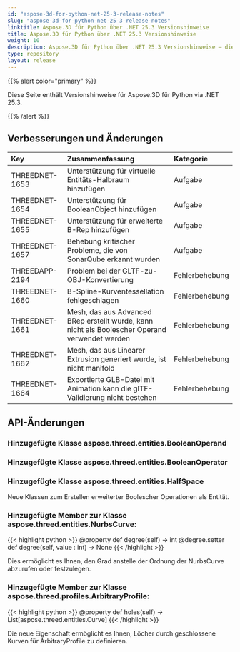 ```yaml
---
id: "aspose-3d-for-python-net-25-3-release-notes"
slug: "aspose-3d-for-python-net-25-3-release-notes"
linktitle: Aspose.3D für Python über .NET 25.3 Versionshinweise
title: Aspose.3D für Python über .NET 25.3 Versionshinweise
weight: 10
description: Aspose.3D für Python über .NET 25.3 Versionshinweise – die neuesten Updates und Fehlerbehebungen.
type: repository
layout: release
---
```


{{% alert color="primary" %}}

Diese Seite enthält Versionshinweise für Aspose.3D für Python via .NET 25.3.

{{% /alert %}}
## **Verbesserungen und Änderungen**
|**Key**|**Zusammenfassung**|**Kategorie**|
| :- | :- | :- |
| THREEDNET-1653 | Unterstützung für virtuelle Entitäts-Halbraum hinzufügen | Aufgabe |
| THREEDNET-1654 | Unterstützung für BooleanObject hinzufügen | Aufgabe |
| THREEDNET-1655 | Unterstützung für erweiterte B-Rep hinzufügen | Aufgabe |
| THREEDNET-1657 | Behebung kritischer Probleme, die von SonarQube erkannt wurden | Aufgabe |
| THREEDAPP-2194 | Problem bei der GLTF-zu-OBJ-Konvertierung | Fehlerbehebung |
| THREEDNET-1660 | B-Spline-Kurventessellation fehlgeschlagen | Fehlerbehebung |
| THREEDNET-1661 | Mesh, das aus Advanced BRep erstellt wurde, kann nicht als Boolescher Operand verwendet werden | Fehlerbehebung |
| THREEDNET-1662 | Mesh, das aus Linearer Extrusion generiert wurde, ist nicht manifold | Fehlerbehebung |
| THREEDNET-1664 | Exportierte GLB-Datei mit Animation kann die glTF-Validierung nicht bestehen | Fehlerbehebung |

## API-Änderungen ##

### Hinzugefügte Klasse **aspose.threed.entities.BooleanOperand**
### Hinzugefügte Klasse **aspose.threed.entities.BooleanOperator**
### Hinzugefügte Klasse **aspose.threed.entities.HalfSpace**

Neue Klassen zum Erstellen erweiterter Boolescher Operationen als Entität.

### Hinzugefügte Member zur Klasse **aspose.threed.entities.NurbsCurve**:

{{< highlight python >}}
        @property
        def degree(self) -> int
        @degree.setter
        def degree(self, value : int) -> None
{{< /highlight >}}

Dies ermöglicht es Ihnen, den Grad anstelle der Ordnung der NurbsCurve abzurufen oder festzulegen.


### Hinzugefügte Member zur Klasse **aspose.threed.profiles.ArbitraryProfile**:

{{< highlight python >}}
        @property
        def holes(self) -> List[aspose.threed.entities.Curve]
{{< /highlight >}}


Die neue Eigenschaft ermöglicht es Ihnen, Löcher durch geschlossene Kurven für ArbitraryProfile zu definieren.